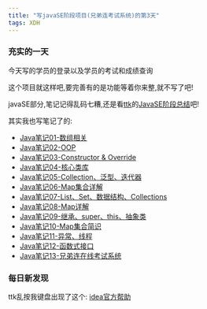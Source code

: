 ```yaml
---  
title: "写javaSE阶段项目(兄弟连考试系统)的第3天"   
tags: XDH    
---  
```




### 充实的一天
今天写的学员的登录以及学员的考试和成绩查询

这个项目就这样吧,要完善有的是功能等着你来整,就不写了吧!

javaSE部分,笔记记得乱码七糟,还是看[ttk](https://ttk1907.github.io/)的[JavaSE阶段总结](https://ttk1907.github.io/2019/11/01/xiongdihui-javaSE-note-conclusion-%E5%89%AF%E6%9C%AC/)吧!

其实我也写笔记了的:
- [Java笔记01-数组相关](https://victorfengming.github.io/2019/10/16/note01/)
- [Java笔记02-OOP](https://victorfengming.github.io/2019/10/17/note02/)
- [Java笔记03-Constructor & Override](https://victorfengming.github.io/2019/10/18/note03/)
- [Java笔记04-核心类库](https://victorfengming.github.io/2019/10/19/note04/)
- [Java笔记05-Collection、泛型、迭代器](https://victorfengming.github.io/2019/10/19/note05/)
- [Java笔记06-Map集合详解](https://victorfengming.github.io/2019/10/20/note06/)
- [Java笔记07-List、Set、数据结构、Collections](https://victorfengming.github.io/2019/10/21/note07/)
- [Java笔记08-Map详解](https://victorfengming.github.io/2019/10/21/note08/)
- [Java笔记09-继承、super、this、抽象类](https://victorfengming.github.io/2019/10/21/note09/)
- [Java笔记10-Map集合简识](https://victorfengming.github.io/2019/10/22/note10/)
- [Java笔记11-异常、线程](https://victorfengming.github.io/2019/10/22/note11/)
- [Java笔记12-函数式接口](https://victorfengming.github.io/2019/10/29/note12/)
- [Java笔记13-兄弟连在线考试系统](https://victorfengming.github.io/2019/10/30/note13/)

### 每日新发现
ttk乱按我键盘出现了这个:
[idea官方帮助](https://www.jetbrains.com/help/idea/2019.2/getting-started.html?utm_campaign=IU&utm_content=2019.2&utm_medium=link&utm_source=product)